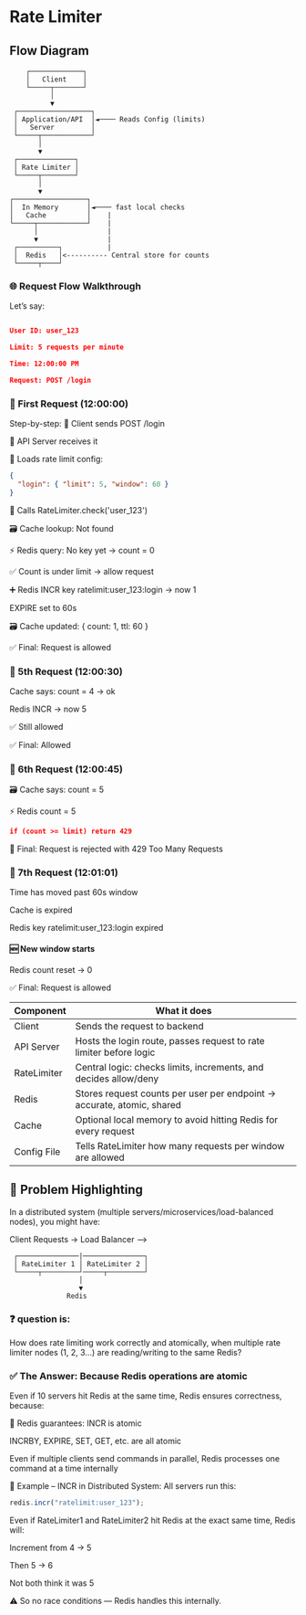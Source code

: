 # Rate Limiter

## Flow Diagram

        ┌─────────────┐
        │   Client    │
        └─────┬───────┘
              │
              ▼
     ┌──────────────────┐
     │ Application/API  │◄──── Reads Config (limits)
     │   Server         │
     └─────┬────────────┘
           │
           ▼
     ┌──────────────┐
     │ Rate Limiter │
     └─────┬────────┘
           │
           ▼
    ┌──────────────────┐
    │  In Memory       │◄──── fast local checks
    │   Cache          │    |
    └─────┬────────────┘    |
          │                 |
          ▼                 |
     ┌──────────┐           |
     │  Redis   │<---------- Central store for counts
     └─────┬────┘




### 🌐 Request Flow Walkthrough
Let’s say:

```json

User ID: user_123

Limit: 5 requests per minute

Time: 12:00:00 PM

Request: POST /login
```

### 🔁 First Request (12:00:00)
Step-by-step:
🧑 Client sends POST /login

🚪 API Server receives it

📁 Loads rate limit config:

```json
{
  "login": { "limit": 5, "window": 60 }
}
```
🎯 Calls RateLimiter.check('user_123')

🗃️ Cache lookup: Not found

⚡ Redis query: No key yet → count = 0

✅ Count is under limit → allow request

➕ Redis INCR key ratelimit:user_123:login → now 1

EXPIRE set to 60s

🗃️ Cache updated: { count: 1, ttl: 60 }

✅ Final: Request is allowed

### 🔁 5th Request (12:00:30)
Cache says: count = 4 → ok

Redis INCR → now 5

✅ Still allowed

✅ Final: Allowed

### 🔁 6th Request (12:00:45)
🗃️ Cache says: count = 5

⚡ Redis count = 5
```json
if (count >= limit) return 429
```
🚫 Final: Request is rejected with 429 Too Many Requests

### 🔁 7th Request (12:01:01)
Time has moved past 60s window

Cache is expired

Redis key ratelimit:user_123:login expired

#### 🆕 New window starts
Redis count reset → 0

✅ Final: Request is allowed

| Component    | What it does                                                                 |
|--------------|------------------------------------------------------------------------------|
| Client       | Sends the request to backend                                                  |
| API Server   | Hosts the login route, passes request to rate limiter before logic            |
| RateLimiter  | Central logic: checks limits, increments, and decides allow/deny              |
| Redis        | Stores request counts per user per endpoint → accurate, atomic, shared        |
| Cache        | Optional local memory to avoid hitting Redis for every request                |
| Config File  | Tells RateLimiter how many requests per window are allowed                    |


## 🧠 Problem Highlighting
In a distributed system (multiple servers/microservices/load-balanced nodes), you might have:

 Client Requests → Load Balancer -->

     ┌───────────────|───────────────┐
     │ RateLimiter 1 │ RateLimiter 2 │
     └─────┬─────────┘─────┬─────────┘
                     │
                     ▼
                  Redis

### ❓ question is: 
How does rate limiting work correctly and atomically, when multiple rate limiter nodes (1, 2, 3...) are reading/writing to the same Redis?

### ✅ The Answer: Because Redis operations are atomic
Even if 10 servers hit Redis at the same time, Redis ensures correctness, because:

🔐 Redis guarantees:
INCR is atomic

INCRBY, EXPIRE, SET, GET, etc. are all atomic

Even if multiple clients send commands in parallel, Redis processes one command at a time internally

📌 Example – INCR in Distributed System:
All servers run this:
```javascript
redis.incr("ratelimit:user_123");
```
Even if RateLimiter1 and RateLimiter2 hit Redis at the exact same time, Redis will:

Increment from 4 → 5

Then 5 → 6

Not both think it was 5

⚠️ So no race conditions — Redis handles this internally.

